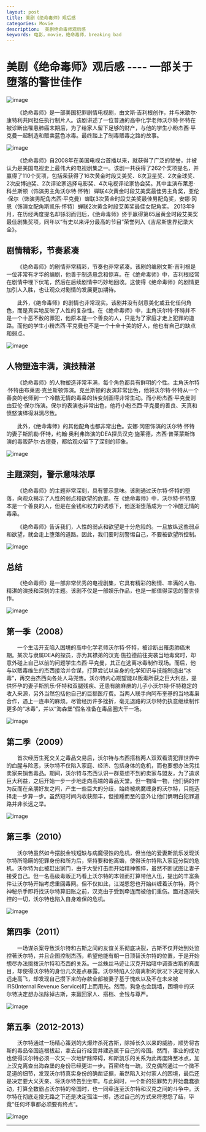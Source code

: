 ```yaml
---
layout: post
title: 美剧《绝命毒师》观后感 
categories: Movie
description:  美剧绝命毒师观后感
keywords: 电影，movie，绝命毒师，breaking bad
---
```


# 美剧《绝命毒师》观后感 ---- 一部关于堕落的警世佳作

![image](https://github.com/weakchen007/aiwv.github.io/assets/58799395/383bff50-f7f3-4a2f-9898-d3854b10bad5)

&emsp;&emsp;《绝命毒师》是一部美国犯罪剧情电视剧，由文斯·吉利根创作，并与米歇尔·康特利共同担任执行制片人。该剧讲述了一位普通的高中化学老师沃尔特·怀特在被诊断出罹患肺癌末期后，为了给家人留下足够的财产，与他的学生小粉杰西·平克曼一起制造和贩卖蓝色冰毒。最终踏上了制毒贩毒之路的故事。

![image](https://github.com/weakchen007/aiwv.github.io/assets/58799395/1e9d37a1-90cb-438f-87d8-70f34bcb708b)

&emsp;&emsp;《绝命毒师》自2008年在美国电视台首播以来，就获得了广泛的赞誉，并被认为是美国电视史上最伟大的电视剧集之一。该剧一共获得了262个奖项提名，并赢得了110个奖项，包括荣获得了16次黄金时段艾美奖、8次卫星奖、2次金球奖、2次皮博迪奖、2次评论家选择电影奖、4次电视评论家协会奖。其中主演布莱恩·科兰斯顿（饰演男主角沃尔特·怀特）蝉联4次黄金时段艾美奖最佳男主角奖，亚伦·保尔（饰演男配角杰西·平克曼）蝉联3次黄金时段艾美奖最佳男配角奖，安娜·冈恩（饰演女配角斯凯乐·怀特）蝉联2次黄金时段艾美奖最佳女配角奖。 2013年9月，在历经两度提名却铩羽而归后，《绝命毒师》终于赢得第65届黄金时段艾美奖最佳剧集奖项，同年以“有史以来评分最高的节目”荣誉列入《吉尼斯世界纪录大全》。

## 剧情精彩，节奏紧凑

&emsp;&emsp;《绝命毒师》的剧情非常精彩，节奏也非常紧凑。该剧的编剧文斯·吉利根是一位非常有才华的编剧，他善于制造悬念和惊喜。在《绝命毒师》中，吉利根经常在剧情中埋下伏笔，然后在后续剧情中巧妙地回收。这使得《绝命毒师》的剧情更加引人入胜，也让观众对剧情的发展更加期待。

&emsp;&emsp;此外，《绝命毒师》的剧情也非常现实。该剧并没有刻意美化或丑化任何角色，而是真实地反映了人性的复杂性。在《绝命毒师》中，主角沃尔特·怀特并不是一个十恶不赦的罪犯，他原本是一个善良的人，只是为了家庭才走上犯罪的道路。而他的学生小粉杰西·平克曼也不是一个十全十美的好人，他也有自己的缺点和弱点。

![image](https://github.com/weakchen007/aiwv.github.io/assets/58799395/5343db76-7071-4930-bd3c-24f7ad1142fe)

## 人物塑造丰满，演技精湛

&emsp;&emsp;《绝命毒师》的人物塑造非常丰满，每个角色都具有鲜明的个性。主角沃尔特·怀特由布莱恩·克兰斯顿饰演。克兰斯顿的表演非常出色，他将沃尔特·怀特从一个善良的老师到一个冷酷无情的毒枭的转变刻画得非常生动。而小粉杰西·平克曼则由亚伦·保尔饰演。保尔的表演也非常出色，他将小粉杰西·平克曼的善良、天真和愤怒演绎得淋漓尽致。

&emsp;&emsp;此外，《绝命毒师》的其他配角也都非常出色。安娜·冈恩饰演的沃尔特·怀特的妻子斯凯勒·怀特，约翰·奥利弗饰演的DEA探员汉克·施莱德，杰西·普莱蒙斯饰演的毒贩萨尔·古德曼，都给观众留下了深刻的印象。

![image](https://github.com/weakchen007/aiwv.github.io/assets/58799395/4afca3ea-2fe5-4c70-932c-c1729c0479fb)

## 主题深刻，警示意味浓厚

&emsp;&emsp;《绝命毒师》的主题非常深刻，具有警示意味。该剧通过沃尔特·怀特的堕落，向观众揭示了人性的弱点和欲望的危害。在《绝命毒师》中，沃尔特·怀特原本是一个善良的人，但是在金钱和权力的诱惑下，他逐渐堕落成为一个冷酷无情的毒枭。

&emsp;&emsp;《绝命毒师》告诉我们，人性的弱点和欲望是十分危险的。一旦放纵这些弱点和欲望，就会走上堕落的道路。因此，我们要时刻警惕自己，不要被欲望所控制。

![image](https://github.com/weakchen007/aiwv.github.io/assets/58799395/b4a38e18-965e-4aba-ae42-d88cb721c54d)

## 总结

&emsp;&emsp;《绝命毒师》是一部非常优秀的电视剧集，它具有精彩的剧情、丰满的人物、精湛的演技和深刻的主题。该剧不仅是一部娱乐作品，也是一部值得深思的警世佳作。

![image](https://github.com/weakchen007/aiwv.github.io/assets/58799395/9e4c33e4-be45-4de2-bc74-1635abc4e7bc)

## 第一季（2008）

&emsp;&emsp;一个生活开支陷入困境的高中化学老师沃尔特·怀特，被诊断出罹患肺癌末期。某次与隶属DEA的探员，亦为其襟弟的汉克·施拉德前往突袭当地毒窝时，却意外碰上自己以前的问题学生杰西·平克曼，其正在逃离冰毒制作现场。而后，他与以贩毒维生的杰西接洽并合谋，打算尝试以自身的化学知识与技能制造出“冰毒”，再交由杰西向各处人马兜售。沃尔特内心期望能以贩毒所获之巨大利益，提供怀孕的妻子斯凯乐·怀特和双腿残疾、还患有脑麻痹的儿子小沃尔特·怀特稳定的收入来源，另外当然包括他自己的巨额医疗费。当两人联手向阿布奎基的当地毒枭合作，遇上一连串的麻烦。尽管经历许多挫折，毫无退路的沃尔特仍执意继续制作更多的“冰毒”，并以“海森堡”假名准备在毒品圈大干一场。

![image](https://github.com/weakchen007/aiwv.github.io/assets/58799395/9307475c-8aaf-4e85-a038-c101d1f1d01d)

## 第二季（2009）

&emsp;&emsp;首次经历生死交关之毒品交易后，沃尔特与杰西搭档两人双双看清犯罪世界中的血腥与险恶，沃尔特不仅陷入家庭、经济、包括身体的危机，而也要想办法另找卖家来销售毒品。期间，沃尔特与杰西认识一群意想不到的卖家与盟友，为了追求巨大利益，之后开始一步一步地走向高端的毒品天堂。但一物降一物，他们俩的作为反而在亲朋好友之间，产生一些巨大的分歧，始终被病魔缠身的沃尔特，只能选择走一步算一步。虽然短时间内收获颇丰，但接踵而至的意外让他们俩明白犯罪道路并非长远之举。

![image](https://github.com/weakchen007/aiwv.github.io/assets/58799395/5537e01b-7a1c-4a5c-9530-222eec879441)

## 第三季（2010）

&emsp;&emsp;沃尔特虽然如今摆脱金钱短缺与病魔侵蚀的危机，但当他的爱妻斯凯乐发现沃尔特所隐瞒的犯罪身份和所为后，坚持要和他离婚，使得沃尔特陷入家庭分裂的危机。沃尔特为此被赶出家门，由于大受打击而开始精神憔悴，虽然不断试图让妻子接受自己。但一名高级毒贩正巧看上沃尔特的本领而打算带他入伍，提出的丰富条件让沃尔特开始考虑重回毒网。但不仅如此，江湖恩怨也开始纠缠着沃尔特，两个神秘杀手即将找沃尔特算旧账之前，汉克由于受到牵连而被他们重伤。面对逐渐失控的一切，沃尔特也陷入自身难保的危机。

![image](https://github.com/weakchen007/aiwv.github.io/assets/58799395/1efdfee0-b71c-4f62-b288-82bc093cb9d4)

## 第四季（2011）

&emsp;&emsp;一场谋杀案导致沃尔特和古斯之间的友谊关系彻底决裂，古斯不仅开始到处监控著沃尔特，并且企图控制杰西，希望他能有朝一日顶替沃尔特的位置，于是开始想尽办法挑拨沃尔特和杰西的关系。一丝蛛丝马迹让汉克开始暗中调查古斯的真面目，却使得沃尔特的身份几次差点暴露。沃尔特陷入分崩离析的状况下决定带家人远走高飞，却发现自己攒下来的存款全部被妻子基于愧疚以及不在未来被IRS(Internal Revenue Service)盯上而用光。然而，狗急也会跳墙，困境中的沃尔特决定想办法除掉古斯，来赢回家人、搭档、金钱与尊严。

![image](https://github.com/weakchen007/aiwv.github.io/assets/58799395/bad33f11-7beb-496a-90f7-249eeb1bc868)

## 第五季（2012-2013）

&emsp;&emsp;沃尔特通过一场精心策划的大爆炸杀死古斯，除掉长久以来的威胁，顺势将古斯的毒品帝国连根拔起，拿去自行经营并建造属于自己的帝国。然而，事业的成功也使得沃尔特必须一次又一次地铲除障碍，和斯凯乐的关系为此再度降至冰点，加上汉克离查出海森堡的身份已经更进一步。百密终有一疏，汉克偶然通过一个微不足道的细节，发现沃尔特真实身份的确凿证据，虽然陷入对付家人的困境，最后还是决定要大义灭亲、将沃尔特告到坐牢。与此同时，一个新的犯罪势力开始蠢蠢欲动，打算全数霸占沃尔特的帝国时，也一同牵连至沃尔特和汉克之间的斗争中。沃尔特在彻底走投无路之下还是决定孤注一掷，透过自己的方式来将恩怨了结，毕竟“任何坏事都必须要有终点”。

![image](https://github.com/weakchen007/aiwv.github.io/assets/58799395/78963056-2e26-4520-b4ca-ed75240c9e9a)

-------


